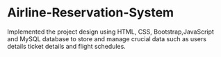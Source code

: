 # Airline-Reservation-System
Implemented the project design using HTML, CSS, Bootstrap,JavaScript and MySQL database to store and manage crucial data such as users details ticket details and flight schedules.
